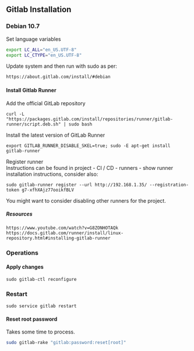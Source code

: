 ## Gitlab Installation
### Debian 10.7
Set language variables
```bash
export LC_ALL="en_US.UTF-8"
export LC_CTYPE="en_US.UTF-8"
```
Update system and then run with sudo as per:
```html
https://about.gitlab.com/install/#debian
```

#### Install Gitlab Runner
Add the official GitLab repository
```
curl -L "https://packages.gitlab.com/install/repositories/runner/gitlab-runner/script.deb.sh" | sudo bash
```
Install the latest version of GitLab Runner
```
export GITLAB_RUNNER_DISABLE_SKEL=true; sudo -E apt-get install gitlab-runner
```
Register runner<br/>
Instructions can be found in project - CI / CD - runners - show runner installation instructions, consider also:
```
sudo gitlab-runner register --url http://192.168.1.35/ --registration-token g7-xfhXAjz77ooikfBLV
```
You might want to consider disabling other runners for the project.

##### Resources
```
https://www.youtube.com/watch?v=G8ZONHOTAQk
https://docs.gitlab.com/runner/install/linux-repository.html#installing-gitlab-runner
```

### Operations
#### Apply changes
```
sudo gitlab-ctl reconfigure
```
### Restart
```
sudo service gitlab restart
```
#### Reset root password
Takes some time to process.
```bash
sudo gitlab-rake "gitlab:password:reset[root]"
```
